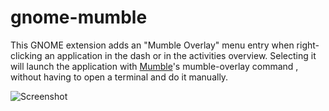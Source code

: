 # gnome-mumble
This GNOME extension adds an "Mumble Overlay" menu entry when right-clicking an application in the dash or in the activities overview.
Selecting it will launch the application with [Mumble](http://mumble.info/)'s mumble-overlay command , without having to open a terminal and do it manually.

![Screenshot](https://github.com/RTrave/gnome-optirun/blob/master/screenshot.png?raw=true)
